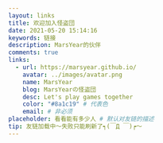```yaml
---
layout: links
title: 欢迎加入怪盗団
date: 2021-05-20 15:14:16
keywords: 链接
description: MarsYear的伙伴
comments: true
links:
  - url: https://marsyear.github.io/
    avatar: ../images/avatar.png
    name: MarsYear
    blog: MarsYearの怪盗団
    desc: Let's play games together
    color: "#8a1c19" # 代表色
    email: # 非必须
placeholder: 看看能有多少人 # 默认对友链的描述
tip: 友链加载中～失败只能刷新了┑(￣Д ￣)┍～
---
```


